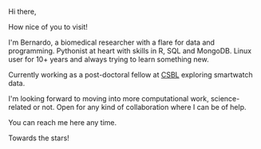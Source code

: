 Hi there,

How nice of you to visit!

I'm Bernardo, a biomedical researcher with a flare for data and programming. Pythonist at heart with skills in R, SQL and MongoDB.
Linux user for 10+ years and always trying to learn something new.

Currently working as a post-doctoral fellow at [CSBL](https://www.csbiology.org) exploring smartwatch data.

I'm looking forward to moving into more computational work, science-related or not.
Open for any kind of collaboration where I can be of help.

You can reach me here any time.

Towards the stars!
<!---
uamoti/uamoti is a ✨ special ✨ repository because its `README.md` (this file) appears on your GitHub profile.
You can click the Preview link to take a look at your changes.
--->
